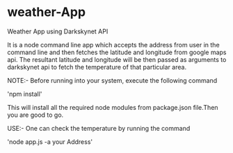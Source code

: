 # weather-App
Weather App using Darkskynet API

It is a node command line app which accepts the address from user in the command line and then fetches the latitude and longitude
from google maps api. The resultant latitude and longitude will be then passed as arguments to darkskynet api to fetch the 
temperature of that particular area. 

NOTE:-
Before running into your system, execute the following command

'npm install'

This will install all the required node modules from package.json file.Then you are good to go.

USE:- 
One can check the temperature by running the command 

'node app.js -a your Address'
